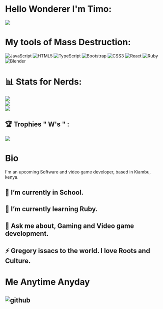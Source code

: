 
#  Hello Wonderer I'm Timo:

[![](https://visitcount.itsvg.in/api?id=CHALTICA&label=Stalkers&pretty=true)](https://visitcount.itsvg.in)

# My tools of Mass Destruction:

![JavaScript](https://img.shields.io/badge/javascript-%23323330.svg?style=for-the-badge&logo=javascript&logoColor=%23F7DF1E) ![HTML5](https://img.shields.io/badge/html5-%23E34F26.svg?style=for-the-badge&logo=html5&logoColor=white) ![TypeScript](https://img.shields.io/badge/typescript-%23007ACC.svg?style=for-the-badge&logo=typescript&logoColor=white) ![Bootstrap](https://img.shields.io/badge/bootstrap-%23563D7C.svg?style=for-the-badge&logo=bootstrap&logoColor=white) ![CSS3](https://img.shields.io/badge/css3-%231572B6.svg?style=for-the-badge&logo=css3&logoColor=white) ![React](https://img.shields.io/badge/react-%2320232a.svg?style=for-the-badge&logo=react&logoColor=%2361DAFB) ![Ruby](https://img.shields.io/badge/ruby-%23CC342D.svg?style=for-the-badge&logo=ruby&logoColor=white) ![Blender](https://img.shields.io/badge/blender-%23F5792A.svg?style=for-the-badge&logo=blender&logoColor=white)
# 📊 Stats for Nerds:
![](https://github-readme-stats.vercel.app/api?username=Timothykagondu&theme=dark&hide_border=false&include_all_commits=false&count_private=false)<br/>
![](https://github-readme-streak-stats.herokuapp.com/?user=Timothykagondu&theme=dark&hide_border=false)<br/>
![](https://github-readme-stats.vercel.app/api/top-langs/?username=Timothykagondu&theme=dark&hide_border=false&include_all_commits=false&count_private=false&layout=compact)

## 🏆 Trophies " W's " :
![](https://github-profile-trophy.vercel.app/?username=Timothykagondu&theme=radical&no-frame=false&no-bg=true&margin-w=4)

# Bio
I'm an upcoming Software and video game developer, based in Kiambu, kenya.
## 🔭 I’m currently in School.
## 🌱 I’m currently learning Ruby.
## 💬 Ask me about, Gaming and Video game development.
## ⚡ Gregory issacs to the world. I love Roots and Culture.
# Me Anytime Anyday
![github](https://media2.giphy.com/media/4Zgy9QqzWU8C3ugvCa/giphy.webp?cid=ecf05e47drop3j1s0mc0ztbs0mvyru6f9mu6i5gwr1dadnhc&rid=giphy.webp&ct=g)
---


<!-- Proudly created with GPRM ( https://gprm.itsvg.in ) -->
